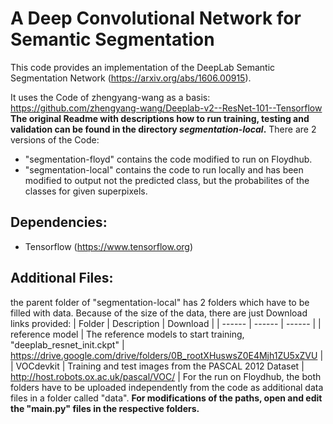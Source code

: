 # A Deep Convolutional Network for Semantic Segmentation
This code provides an implementation of the DeepLab Semantic Segmentation Network (https://arxiv.org/abs/1606.00915).

It uses the Code of zhengyang-wang as a basis: https://github.com/zhengyang-wang/Deeplab-v2--ResNet-101--Tensorflow
**The original Readme with descriptions how to run training, testing and validation can be found in the directory *segmentation-local*.**
There are 2 versions of the Code:
* "segmentation-floyd" contains the code modified to run on Floydhub.
* "segmentation-local" contains the code to run locally and has been modified to output not the predicted class, but the probabilites of the classes for given superpixels.


## Dependencies:
* Tensorflow (https://www.tensorflow.org)

## Additional Files:
the parent folder of "segmentation-local" has 2 folders which have to be filled with data. Because of the size of the data, there are just Download links provided:
| Folder | Description | Download |
| ------ | ------ | ------  |
| reference model | The reference models to start training, "deeplab_resnet_init.ckpt" | https://drive.google.com/drive/folders/0B_rootXHuswsZ0E4Mjh1ZU5xZVU |
| VOCdevkit | Training and test images from the PASCAL 2012 Dataset | http://host.robots.ox.ac.uk/pascal/VOC/ |
For the run on Floydhub, the both folders have to be uploaded independently from the code as additional data files in a folder called "data".
**For modifications of the paths, open and edit the "main.py" files in the respective folders.**